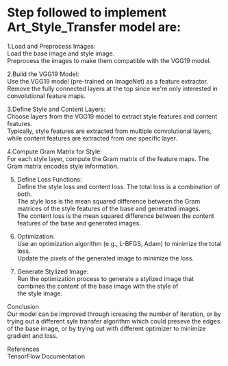 
# Step followed to implement Art_Style_Transfer model are:
1.Load and Preprocess Images:<br>
Load the base image and style image.<br>
Preprocess the images to make them compatible with the VGG19 model.<br>

2.Build the VGG19 Model:<br>
Use the VGG19 model (pre-trained on ImageNet) as a feature extractor.<br>
Remove the fully connected layers at the top since we're only interested in convolutional feature maps.<br>

3.Define Style and Content Layers:<br>
Choose layers from the VGG19 model to extract style features and content features.<br>
Typically, style features are extracted from multiple convolutional layers, while content features are extracted from one specific layer.<br>

4.Compute Gram Matrix for Style:<br>
For each style layer, compute the Gram matrix of the feature maps. The Gram matrix encodes style information.<br>

5. Define Loss Functions:<br>
Define the style loss and content loss. The total loss is a combination of both.<br>
The style loss is the mean squared difference between the Gram matrices of the style features of the base and generated images.<br>
The content loss is the mean squared difference between the content features of the base and generated images.<br>

6. Optimization:<br>
Use an optimization algorithm (e.g., L-BFGS, Adam) to minimize the total loss.<br>
Update the pixels of the generated image to minimize the loss.<br>

7. Generate Stylized Image:<br>
Run the optimization process to generate a stylized image that combines the content of the base image with the style of the style image.<br>

Conclusion<br>
Our model can be improved through icreasing the number of iteration, or by trying out a different syle transfer algorithm which could preseve the edges of the base image, or by trying out with different optimizer to minimize gradient and loss.<br>

References<br>
TensorFlow Documentation

